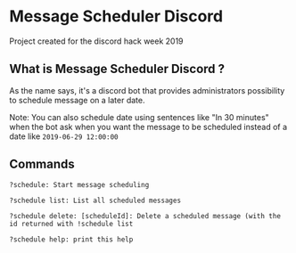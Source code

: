 # Message Scheduler Discord

Project created for the discord hack week 2019

## What is Message Scheduler Discord ?

As the name says, it's a discord bot that provides administrators possibility to schedule message on a later date.

Note: You can also schedule date using sentences like "In 30 minutes" when the bot ask when you want the message to be scheduled instead of a date like `2019-06-29 12:00:00`

## Commands 
```
?schedule: Start message scheduling

?schedule list: List all scheduled messages

?schedule delete: [scheduleId]: Delete a scheduled message (with the id returned with !schedule list

?schedule help: print this help
```
